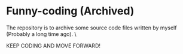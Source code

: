 # Funny-coding (Archived)

The repository is to archive some source code files written by myself (Probably a long time ago). \\

KEEP CODING AND MOVE FORWARD!
